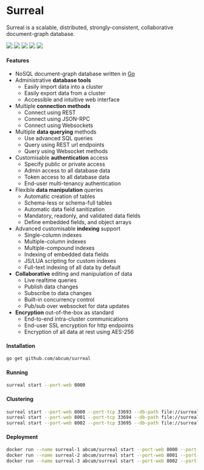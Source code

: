 # Surreal

Surreal is a scalable, distributed, strongly-consistent, collaborative document-graph database.

[![](https://img.shields.io/circleci/token/adb5ca379a334a4011fa894275c312fe35833d6d/project/abcum/surreal/master.svg?style=flat-square)](https://circleci.com/gh/abcum/surreal) [![](https://img.shields.io/badge/status-alpha-ff00bb.svg?style=flat-square)](https://github.com/abcum/surreal) [![](https://img.shields.io/badge/godoc-reference-blue.svg?style=flat-square)](https://godoc.org/github.com/abcum/surreal) [![](https://goreportcard.com/badge/github.com/abcum/surreal?style=flat-square)](https://goreportcard.com/report/github.com/abcum/surreal) [![](https://img.shields.io/badge/license-Apache_License_2.0-00bfff.svg?style=flat-square)](https://github.com/abcum/surreal) 

#### Features

- NoSQL document-graph database written in [Go](http://golang.org)
- Administrative **database tools**
	- Easily import data into a cluster
	- Easily export data from a cluster
	- Accessible and intuitive web interface
- Multiple **connection methods**
	- Connect using REST
	- Connect using JSON-RPC
	- Connect using Websockets
- Multiple **data querying** methods
	- Use advanced SQL queries
	- Query using REST url endpoints
	- Query using Websocket methods
- Customisable **authentication** access
	- Specify public or private access
	- Admin access to all database data
	- Token access to all database data
	- End-user multi-tenancy authentication
- Flexible **data manipulation** queries
	- Automatic creation of tables
	- Schema-less or schema-full tables
	- Automatic data field sanitization
	- Mandatory, readonly, and validated data fields
	- Define embedded fields, and object arrays
- Advanced customisable **indexing** support
	- Single-column indexes
    - Multiple-column indexes
    - Multiple-compound indexes
	- Indexing of embedded data fields
	- JS/LUA scripting for custom indexes
	- Full-text indexing of all data by default
- **Collaborative** editing and manipulation of data
	- Live realtime queries
	- Publish data changes
	- Subscribe to data changes
	- Built-in concurrency control
	- Pub/sub over websocket for data updates
- **Encryption** out-of-the-box as standard
	- End-to-end intra-cluster communications
	- End-user SSL encryption for http endpoints
	- Encryption of all data at rest using AES-256

#### Installation

```bash
go get github.com/abcum/surreal
```

#### Running

```bash
surreal start --port-web 8000
```

#### Clustering

```bash
surreal start --port-web 8000 --port-tcp 33693 --db-path file://surreal-1.db --join localhost:33693 --log-level debug
surreal start --port-web 8001 --port-tcp 33694 --db-path file://surreal-2.db --join localhost:33693 --log-level debug
surreal start --port-web 8002 --port-tcp 33695 --db-path file://surreal-3.db --join localhost:33693 --log-level debug
```

#### Deployment

```bash
docker run --name surreal-1 abcum/surreal start --port-web 8000 --port-tcp 33693 --join localhost:33693 --log-level debug
docker run --name surreal-2 abcum/surreal start --port-web 8001 --port-tcp 33694 --join localhost:33693 --log-level debug
docker run --name surreal-3 abcum/surreal start --port-web 8002 --port-tcp 33695 --join localhost:33693 --log-level debug
```
